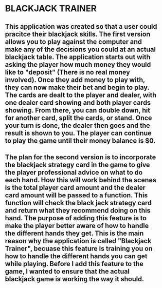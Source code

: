 # BLACKJACK TRAINER

## This application was created so that a user could pracitce their blackjack skills. The first version allows you to play against the computer and make any of the decisions you could at an actual blackjack table. The application starts out with asking the player how much money they would like to "deposit" (There is no real money involved). Once they add money to play with, they can now make their bet and begin to play. The cards are dealt to the player and dealer, with one dealer card showing and both player cards showing. From there, you can double down, hit for another card, split the cards, or stand. Once your turn is done, the dealer then goes and the result is shown to you. The player can continue to play the game until their money balance is $0.

## The plan for the second version is to incorporate the blackjack strategy card in the game to give the player professional advice on what to do each hand. How this will work behind the scenes is the total player card amount and the dealer card amount will be passed to a function. This function will check the black jack strategy card and return what they recommend doing on this hand. The purpose of adding this feature is to make the player better aware of how to handle the different hands they get. This is the main reason why the application is called "Blackjack Trainer", becuase this feature is training you on how to handle the different hands you can get while playing. Before I add this feature to the game, I wanted to ensure that the actual blackjack game is working the way it should.